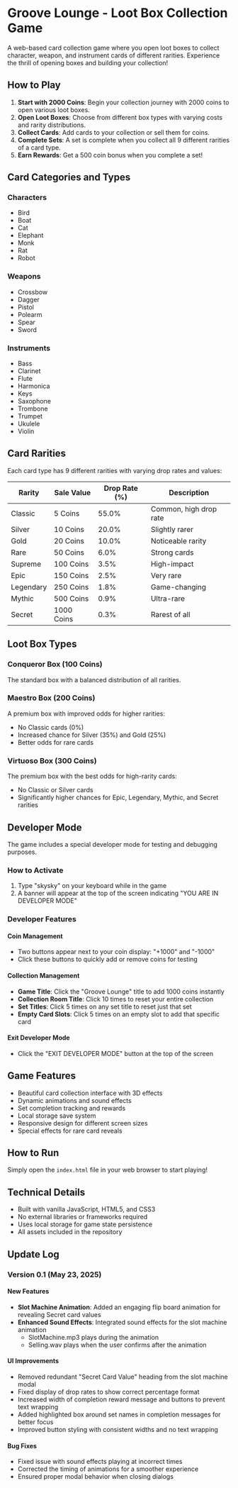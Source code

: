 # Groove Lounge - Loot Box Collection Game

A web-based card collection game where you open loot boxes to collect character, weapon, and instrument cards of different rarities. Experience the thrill of opening boxes and building your collection!

## How to Play

1. **Start with 2000 Coins**: Begin your collection journey with 2000 coins to open various loot boxes.
2. **Open Loot Boxes**: Choose from different box types with varying costs and rarity distributions.
3. **Collect Cards**: Add cards to your collection or sell them for coins.
4. **Complete Sets**: A set is complete when you collect all 9 different rarities of a card type.
5. **Earn Rewards**: Get a 500 coin bonus when you complete a set!

## Card Categories and Types

### Characters
- Bird
- Boat
- Cat
- Elephant
- Monk
- Rat
- Robot

### Weapons
- Crossbow
- Dagger
- Pistol
- Polearm
- Spear
- Sword

### Instruments
- Bass
- Clarinet
- Flute
- Harmonica
- Keys
- Saxophone
- Trombone
- Trumpet
- Ukulele
- Violin

## Card Rarities

Each card type has 9 different rarities with varying drop rates and values:

| Rarity    | Sale Value | Drop Rate (%) | Description           |
|-----------|------------|---------------|-----------------------|
| Classic   | 5 Coins    | 55.0%         | Common, high drop rate|
| Silver    | 10 Coins   | 20.0%         | Slightly rarer        |
| Gold      | 20 Coins   | 10.0%         | Noticeable rarity     |
| Rare      | 50 Coins   | 6.0%          | Strong cards          |
| Supreme   | 100 Coins  | 3.5%          | High-impact           |
| Epic      | 150 Coins  | 2.5%          | Very rare             |
| Legendary | 250 Coins  | 1.8%          | Game-changing         |
| Mythic    | 500 Coins  | 0.9%          | Ultra-rare            |
| Secret    | 1000 Coins | 0.3%          | Rarest of all         |

## Loot Box Types

### Conqueror Box (100 Coins)
The standard box with a balanced distribution of all rarities.

### Maestro Box (200 Coins)
A premium box with improved odds for higher rarities:
- No Classic cards (0%)
- Increased chance for Silver (35%) and Gold (25%)
- Better odds for rare cards

### Virtuoso Box (300 Coins)
The premium box with the best odds for high-rarity cards:
- No Classic or Silver cards
- Significantly higher chances for Epic, Legendary, Mythic, and Secret rarities

## Developer Mode

The game includes a special developer mode for testing and debugging purposes.

### How to Activate
1. Type "skysky" on your keyboard while in the game
2. A banner will appear at the top of the screen indicating "YOU ARE IN DEVELOPER MODE"

### Developer Features

#### Coin Management
- Two buttons appear next to your coin display: "+1000" and "-1000"
- Click these buttons to quickly add or remove coins for testing

#### Collection Management
- **Game Title**: Click the "Groove Lounge" title to add 1000 coins instantly
- **Collection Room Title**: Click 10 times to reset your entire collection
- **Set Titles**: Click 5 times on any set title to reset just that set
- **Empty Card Slots**: Click 5 times on an empty slot to add that specific card

#### Exit Developer Mode
- Click the "EXIT DEVELOPER MODE" button at the top of the screen

## Game Features

- Beautiful card collection interface with 3D effects
- Dynamic animations and sound effects
- Set completion tracking and rewards
- Local storage save system
- Responsive design for different screen sizes
- Special effects for rare card reveals

## How to Run

Simply open the `index.html` file in your web browser to start playing!

## Technical Details

- Built with vanilla JavaScript, HTML5, and CSS3
- No external libraries or frameworks required
- Uses local storage for game state persistence
- All assets included in the repository

## Update Log

### Version 0.1 (May 23, 2025)

#### New Features
- **Slot Machine Animation**: Added an engaging flip board animation for revealing Secret card values
- **Enhanced Sound Effects**: Integrated sound effects for the slot machine animation
  - SlotMachine.mp3 plays during the animation
  - Selling.wav plays when the user confirms after the animation

#### UI Improvements
- Removed redundant "Secret Card Value" heading from the slot machine modal
- Fixed display of drop rates to show correct percentage format
- Increased width of completion reward message and buttons to prevent text wrapping
- Added highlighted box around set names in completion messages for better focus
- Improved button styling with consistent widths and no text wrapping

#### Bug Fixes
- Fixed issue with sound effects playing at incorrect times
- Corrected the timing of animations for a smoother experience
- Ensured proper modal behavior when closing dialogs
